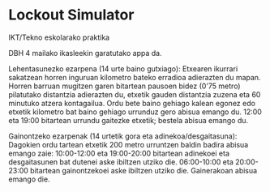 # Lockout Simulator
IKT/Tekno eskolarako praktika

DBH 4 mailako ikasleekin garatutako appa da. 

Lehentasunezko ezarpena (14 urte baino gutxiago): 
Etxearen ikurrari sakatzean horren inguruan kilometro bateko erradioa adierazten du mapan. Horren barruan mugitzen garen bitartean pausoen bidez (0'75 metro) pilatutako distantzia adierazten du, etxetik gauden distantzia zuzena eta 60 minutuko atzera kontagailua. Ordu bete baino gehiago kalean egonez edo etxetik kilometro bat baino gehiago urrunduz gero abisua emango du. 12:00 eta 19:00 bitartean urrundu gaitezke etxetik; bestela abisua emango du. 

Gainontzeko ezarpenak (14 urtetik gora eta adinekoa/desgaitasuna): 
Dagokien ordu tartean etxetik 200 metro urruntzen baldin badira abisua emango zaie: 10:00-12:00 eta 19:00-20:00 bitartean adinekoei eta desgaitasunen bat dutenei aske ibiltzen utziko die. 06:00-10:00 eta 20:00-23:00 bitartean gainontzekoei aske ibiltzen utziko die. Gainerakoan abisua emango die. 
